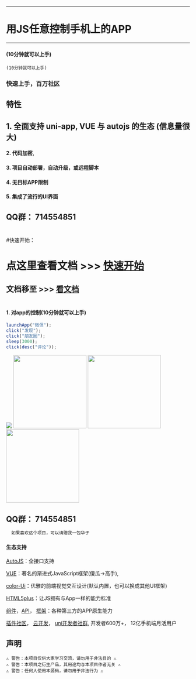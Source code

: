 ----
# 用JS任意控制手机上的APP
----

#### (10分钟就可以上手)
``` 
(10分钟就可以上手)
```

### 快速上手，百万社区

## 特性

## 1. 全面支持 uni-app, VUE 与 autojs 的生态 (信息量很大) 
#### 2. 代码加密,
#### 3. 项目自动部署，自动升级，或远程脚本
#### 4. 无目标APP限制
#### 5. 集成了流行的UI界面
#### 
## QQ群： 714554851
#
#快速开始：
# 点这里查看文档 >>> [快速开始](https://yooge.github.io/robot-docs/index.html)
## 文档移至 >>> [看文档](https://yooge.github.io/robot-docs/index.html)
#

#### 1. 对app的控制(10分钟就可以上手)
```js
launchApp("微信"); 
click("发现");
click("朋友圈");
sleep(3000);
click(desc("评论"));
``` 

<img src='http://robots.shen-x.com/static/git/1.jpg'>
<img src='http://robots.shen-x.com/static/git/9.png' width="200">
<img src='http://robots.shen-x.com/static/git/3.jpg' width="200">
<img src='http://robots.shen-x.com/static/git/8.png' width="200">
 



 
  
## QQ群： 714554851
 
```js
  如果喜欢这个项目，可以请赠我一包华子 
```



#### 生态支持
[AutoJS](https://yooge.github.io/robot-docs/index.html)：全接口支持

[VUE](https://cn.vuejs.org/)：著名的渐进式JavaScript框架(傻瓜->高手),

[color-Ui](http://demo.color-ui.com/)：优雅的前端视觉交互设计(默认内置，也可以换成其他UI框架)

[HTML5plus](http://www.html5plus.org/doc/)：让JS拥有与App一样的能力标准

[组件](https://uniapp.dcloud.io/component/README)，[API](https://uniapp.dcloud.io/api/README)，
[框架](https://uniapp.dcloud.io/collocation/App)：各种第三方的APP原生能力

[插件社区](https://ext.dcloud.net.cn/)，
[云开发](https://uniapp.dcloud.io/uniCloud/README)，
[uni开发者社群](https://dcloud.io/), 开发者600万+， 12亿手机端月活用户


## 声明

```
⚠️ 警告：本项目仅供大家学习交流，请勿用于非法目的 ⚠️
⚠️ 警告：本项目之衍生产品，其用途均与本项目作者无关 ⚠️
⚠️ 警告：任何人使用本源码，请勿用于非法行为 ⚠️
```